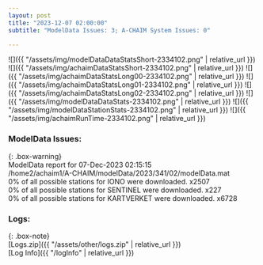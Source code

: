 ```yaml
---
layout: post
title: "2023-12-07 02:00:00"
subtitle: "ModelData Issues: 3; A-CHAIM System Issues: 0"

---
```


![]({{ "/assets/img/modelDataDataStatsShort-2334102.png" | relative_url }})
![]({{ "/assets/img/achaimDataStatsShort-2334102.png" | relative_url }})
![]({{ "/assets/img/achaimDataStatsLong00-2334102.png" | relative_url }})
![]({{ "/assets/img/achaimDataStatsLong01-2334102.png" | relative_url }})
![]({{ "/assets/img/achaimDataStatsLong02-2334102.png" | relative_url }})
![]({{ "/assets/img/modelDataDataStats-2334102.png" | relative_url }})
![]({{ "/assets/img/modelDataStationStats-2334102.png" | relative_url }})
![]({{ "/assets/img/achaimRunTime-2334102.png" | relative_url }})


### ModelData Issues:  
  
{: .box-warning}  
 ModelData report for 07-Dec-2023 02:15:15   
 /home2/achaim1/A-CHAIM/modelData/2023/341/02/modelData.mat   
 0% of all possible stations for IONO were downloaded. x2507   
 0% of all possible stations for SENTINEL were downloaded. x227   
 0% of all possible stations for KARTVERKET were downloaded. x6728   
  


### Logs:  
  
{: .box-note}  
[Logs.zip]({{ "/assets/other/logs.zip" | relative_url }})  
[Log Info]({{ "/logInfo" | relative_url }})  
